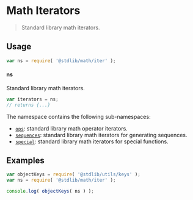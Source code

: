 <!--

@license Apache-2.0

Copyright (c) 2020 The Stdlib Authors.

Licensed under the Apache License, Version 2.0 (the "License");
you may not use this file except in compliance with the License.
You may obtain a copy of the License at

   http://www.apache.org/licenses/LICENSE-2.0

Unless required by applicable law or agreed to in writing, software
distributed under the License is distributed on an "AS IS" BASIS,
WITHOUT WARRANTIES OR CONDITIONS OF ANY KIND, either express or implied.
See the License for the specific language governing permissions and
limitations under the License.

-->

# Math Iterators

> Standard library math iterators.

<section class="usage">

## Usage

```javascript
var ns = require( '@stdlib/math/iter' );
```

#### ns

Standard library math iterators.

```javascript
var iterators = ns;
// returns {...}
```

The namespace contains the following sub-namespaces:

<!-- <toc pattern="*"> -->

<div class="namespace-toc">

-   <span class="signature">[`ops`][@stdlib/math/iter/ops]</span><span class="delimiter">: </span><span class="description">standard library math operator iterators.</span>
-   <span class="signature">[`sequences`][@stdlib/math/iter/sequences]</span><span class="delimiter">: </span><span class="description">standard library math iterators for generating sequences.</span>
-   <span class="signature">[`special`][@stdlib/math/iter/special]</span><span class="delimiter">: </span><span class="description">standard library math iterators for special functions.</span>

</div>

<!-- </toc> -->

</section>

<!-- /.usage -->

<section class="examples">

## Examples

<!-- TODO: better examples -->

<!-- eslint no-undef: "error" -->

```javascript
var objectKeys = require( '@stdlib/utils/keys' );
var ns = require( '@stdlib/math/iter' );

console.log( objectKeys( ns ) );
```

</section>

<!-- /.examples -->

<section class="links">

<!-- <toc-links> -->

[@stdlib/math/iter/ops]: https://www.npmjs.com/package/@stdlib/math/tree/main/iter/ops

[@stdlib/math/iter/sequences]: https://www.npmjs.com/package/@stdlib/math/tree/main/iter/sequences

[@stdlib/math/iter/special]: https://www.npmjs.com/package/@stdlib/math/tree/main/iter/special

<!-- </toc-links> -->

</section>

<!-- /.links -->
